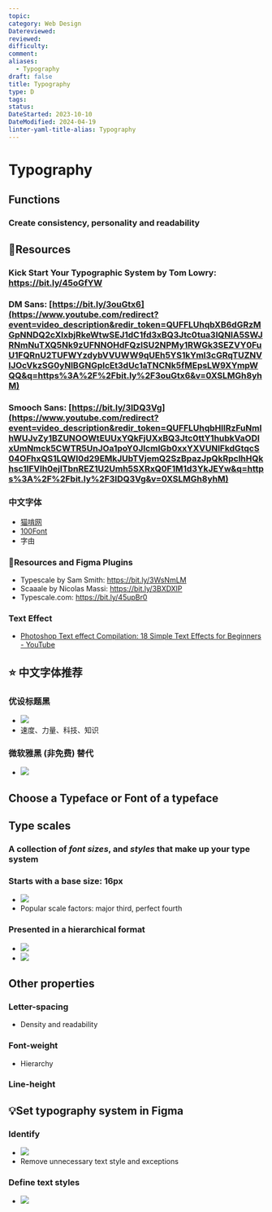 ```yaml
---
topic: 
category: Web Design
Datereviewed: 
reviewed: 
difficulty: 
comment: 
aliases:
  - Typography
draft: false
title: Typography
type: D
tags: 
status: 
DateStarted: 2023-10-10
DateModified: 2024-04-19
linter-yaml-title-alias: Typography
---
```


# Typography

## Functions

### Create consistency, personality and readability

## 📌Resources

### Kick Start Your Typographic System by Tom Lowry: https://bit.ly/45oGfYW

### DM Sans: [https://bit.ly/3ouGtx6](https://www.youtube.com/redirect?event=video_description&redir_token=QUFFLUhqbXB6dGRzMGpNNDQ2cXlxbjRkeWtwSEJ1dC1fd3xBQ3Jtc0tua3lQNlA5SWJRNmNuTXQ5Nk9zUFNNOHdFQzlSU2NPMy1RWGk3SEZVY0FuU1FQRnU2TUFWYzdybVVUWW9qUEh5YS1kYml3cGRqTUZNVlJOcVkzSG0yNlBGNGplcEt3dUc1aTNCNk5fMEpsLW9XYmpWQQ&q=https%3A%2F%2Fbit.ly%2F3ouGtx6&v=0XSLMGh8yhM)

### Smooch Sans: [https://bit.ly/3IDQ3Vg](https://www.youtube.com/redirect?event=video_description&redir_token=QUFFLUhqbHllRzFuNmlhWUJvZy1BZUNOOWtEUUxYQkFjUXxBQ3Jtc0ttY1hubkVaODIxUmNmck5CWTR5UnJOa1poY0JIcmlGb0xxYXVUNlFkdGtqcS04OFhxQS1LQWI0d29EMkJUbTVjemQ2SzBpazJpQkRpclhHQkhsc1lFVlh0ejlTbnREZ1U2Umh5SXRxQ0F1M1d3YkJEYw&q=https%3A%2F%2Fbit.ly%2F3IDQ3Vg&v=0XSLMGh8yhM)

### 中文字体

- [猫啃网](https://www.maoken.com/)
- [100Font](https://www.100font.com/)
- 字由

### 📌Resources and Figma Plugins

- Typescale by Sam Smith: https://bit.ly/3WsNmLM
- Scaaale by Nicolas Massi: https://bit.ly/3BXDXlP
- Typescale.com: https://bit.ly/45upBr0

### Text Effect

- [Photoshop Text effect Compilation: 18 Simple Text Effects for Beginners - YouTube](https://www.youtube.com/watch?v=Z8DehBmFqLc)

## ⭐ 中文字体推荐

### 优设标题黑

- ![](https://cdn.jsdelivr.net/gh/jenniferwonder/bimg/web-design/Paste-image-1697181440491image.png)
- 速度、力量、科技、知识

### 微软雅黑 (非免费) 替代

- ![](https://cdn.jsdelivr.net/gh/jenniferwonder/bimg/web-design/Paste-image-1697181537414image.png)

## Choose a Typeface or Font of a typeface

## Type scales

### A collection of _font sizes_, and _styles_ that make up your type system

### Starts with a base size: 16px

- ![](Design-Systems-Type-Scales.png)
- Popular scale factors: major third, perfect fourth

### Presented in a hierarchical format

- ![](Type-scales-in-hierarchical-format.png)
- ![](Type-scale-in-hierarchical-format-function-based.png)

## Other properties

### Letter-spacing

- Density and readability

### Font-weight

- Hierarchy

### Line-height

## 💡Set typography system in Figma

### Identify

- ![](https://cdn.jsdelivr.net/gh/jenniferwonder/bimg/web-design/Paste-image-1696999026860image.png)
- Remove unnecessary text style and exceptions

### Define text styles

- ![](https://cdn.jsdelivr.net/gh/jenniferwonder/bimg/web-design/Paste-image-1696999379648image.png)
